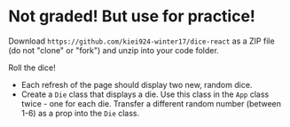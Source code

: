 # Not graded! But use for practice!

Download `https://github.com/kiei924-winter17/dice-react` as a ZIP file (do not "clone" or "fork") and unzip into your code folder.

Roll the dice!

- Each refresh of the page should display two new, random dice.
- Create a `Die` class that displays a die. Use this class in the `App` class twice - one for each die. Transfer a different random number (between 1-6) as a prop into the `Die` class.
